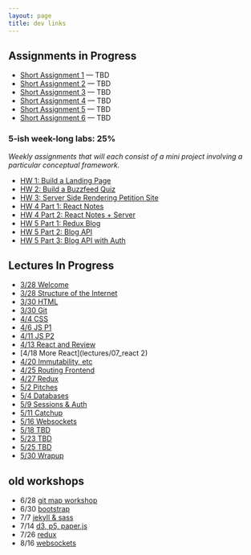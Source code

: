 ```yaml
---
layout: page
title: dev links
---
```



## Assignments in Progress
  * [Short Assignment 1](assignments/sa1/) — TBD
  * [Short Assignment 2](assignments/sa2/) — TBD
  * [Short Assignment 3](assignments/sa3/) — TBD
  * [Short Assignment 4](assignments/sa4/) — TBD
  * [Short Assignment 5](assignments/sa5/) — TBD
  * [Short Assignment 6](assignments/sa6/) — TBD

### 5-ish week-long labs:  25%
*Weekly assignments that will each consist of a mini project involving a particular conceptual framework.*

  * [HW 1: Build a Landing Page](assignments/hw1)
  * [HW 2: Build a Buzzfeed Quiz](assignments/hw2)
  * [HW 3: Server Side Rendering Petition Site](assignments/hw3)
  * [HW 4 Part 1: React Notes](assignments/hw4p1)
  * [HW 4 Part 2: React Notes + Server](assignments/hw4p2)
  * [HW 5 Part 1: Redux Blog](assignments/hw5p1)
  * [HW 5 Part 2: Blog API](assignments/hw5p2)
  * [HW 5 Part 3: Blog API with Auth](assignments/hw5p3)


## Lectures In Progress

  * [3/28 Welcome](lectures/00_welcome/)
  * [3/28 Structure of the Internet](lectures/01_interwebs/)
  * [3/30 HTML](lectures/02_html/)
  * [3/30 Git](lectures/02_git/)
  * [4/4 CSS](lectures/03_css/)
  * [4/6 JS P1](lectures/04_js1)
  * [4/11 JS P2](lectures/05_js2)
  * [4/13 React and Review](lectures/06_react1)
  * [4/18 More React](lectures/07_react  2)
  * [4/20 Immutability, etc](lectures/08_immutable)
  * [4/25 Routing Frontend](lectures/09_routing)
  * [4/27 Redux](lectures/10_redux)
  * [5/2 Pitches](lectures/11_pitches)
  * [5/4 Databases](lectures/12_intro_to_databases)
  * [5/9 Sessions & Auth](lectures/13_sessions_auth)
  * [5/11 Catchup](lectures/14_catchup)
  * [5/16 Websockets](lectures/15_websockets)
  * [5/18 TBD]()
  * [5/23 TBD]()
  * [5/25 TBD]()
  * [5/30 Wrapup](lectures/16_wrapup)


## old workshops

  * 6/28 [git map workshop](workshops/git)
  * 6/30 [bootstrap](https://github.com/dado3212/cs52-workshop-1/tree/gh-pages)
  * 7/7 [jekyll & sass](https://github.com/VLuisa/cs52-workshop-2)
  * 7/14 [d3, p5, paper.js](https://github.com/virginiacook/workshop3-js-viz)
  * 7/26 [redux](workshops/redux)
  * 8/16 [websockets](workshops/websockets)
